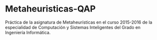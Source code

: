 # Metaheuristicas-QAP

Práctica de la asignatura de Metaheurísticas en el curso 2015-2016 de la especialidad de Computación y Sistemas Inteligentes del Grado en Ingeniería Informática.
